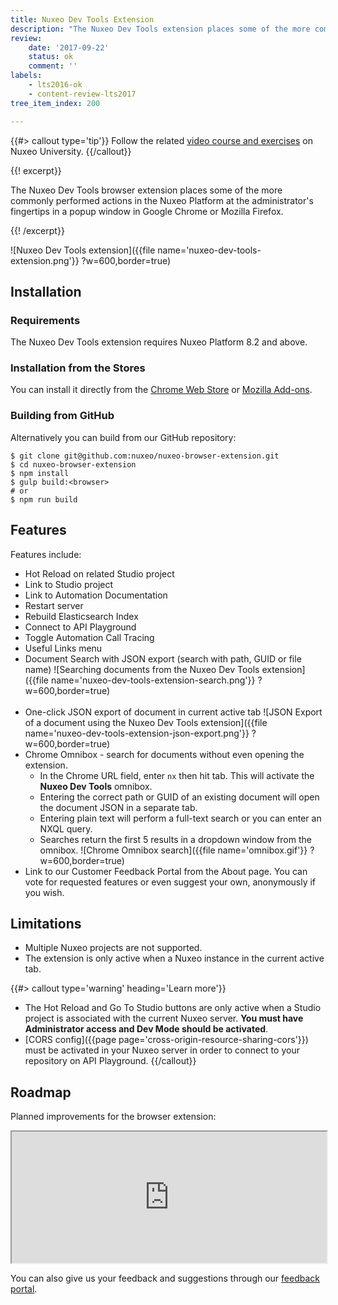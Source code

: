 ```yaml
---
title: Nuxeo Dev Tools Extension
description: "The Nuxeo Dev Tools extension places some of the more commonly performed actions in the Nuxeo Platform at the administrator's fingertips in a convenient browser popup window."
review:
    date: '2017-09-22'
    status: ok
    comment: ''
labels:
    - lts2016-ok
    - content-review-lts2017
tree_item_index: 200

---
```

{{#> callout type='tip'}}
Follow the related [video course and exercises](https://university.hyland.com/courses/e4037) on Nuxeo University.
{{/callout}}

{{! excerpt}}

The Nuxeo Dev Tools browser extension places some of the more commonly performed actions in the Nuxeo Platform at the administrator's fingertips in a popup window in Google Chrome or Mozilla Firefox.

{{! /excerpt}}

![Nuxeo Dev Tools extension]({{file name='nuxeo-dev-tools-extension.png'}} ?w=600,border=true)

## Installation

### Requirements
The Nuxeo Dev Tools extension requires Nuxeo Platform 8.2 and above.

### Installation from the Stores

You can install it directly from the [Chrome Web Store](https://chrome.google.com/webstore/detail/nuxeo-extension/kncphbjdicjganncpalklkllihdidcmh) or [Mozilla Add-ons](https://addons.mozilla.org/en-US/firefox/addon/nuxeo-dev-tools/).

### Building from GitHub

Alternatively you can build from our GitHub repository:

```
$ git clone git@github.com:nuxeo/nuxeo-browser-extension.git
$ cd nuxeo-browser-extension
$ npm install
$ gulp build:<browser>
# or
$ npm run build
```

## Features

Features include:
* Hot Reload on related Studio project
* Link to Studio project
* Link to Automation Documentation
* Restart server
* Rebuild Elasticsearch Index
* Connect to API Playground
* Toggle Automation Call Tracing
* Useful Links menu
* Document Search with JSON export (search with path, GUID or file name)
    ![Searching documents from the Nuxeo Dev Tools extension]({{file name='nuxeo-dev-tools-extension-search.png'}} ?w=600,border=true)<br /><br />
* One-click JSON export of document in current active tab
    ![JSON Export of a document using the Nuxeo Dev Tools extension]({{file name='nuxeo-dev-tools-extension-json-export.png'}} ?w=600,border=true)
* Chrome Omnibox - search for documents without even opening the extension.
    * In the Chrome URL field, enter `nx` then hit tab. This will activate the **Nuxeo Dev Tools** omnibox.
    * Entering the correct path or GUID of an existing document will open the document JSON in a separate tab.
    * Entering plain text will perform a full-text search or you can enter an NXQL query.
    * Searches return the first 5 results in a dropdown window from the omnibox.
    ![Chrome Omnibox search]({{file name='omnibox.gif'}} ?w=600,border=true)
* Link to our Customer Feedback Portal from the About page. You can vote for requested features or even suggest your own,       anonymously if you wish.

## Limitations

* Multiple Nuxeo projects are not supported.
* The extension is only active when a Nuxeo instance in the current active tab.

{{#> callout type='warning' heading='Learn more'}}
* The Hot Reload and Go To Studio buttons are only active when a Studio project is associated with the current Nuxeo server. **You must have Administrator access and Dev Mode should be activated**.
* [CORS config]({{page page='cross-origin-resource-sharing-cors'}}) must be activated in your Nuxeo server in order to connect to your repository on API Playground.
{{/callout}}

## Roadmap

Planned improvements for the browser extension:


<iframe src="https://ext.prodpad.com/ext/roadmap/3cb7ad79a0f9fce3382633f486d40cfa15430ece" height="210" width="100%"></iframe>

You can also give us your feedback and suggestions through our [feedback portal](https://portal.prodpad.com/40c295d6-739d-11e7-9e52-06df22ffaf6f).
